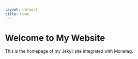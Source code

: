 ```yaml
---
layout: default
title: Home
---
```


# Welcome to My Website

This is the homepage of my Jekyll site integrated with Monetag.
